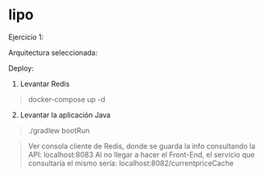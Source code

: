 # lipo
Ejercicio 1:


Arquitectura seleccionada:

Deploy:
1. Levantar Redis
> docker-compose up -d

2. Levantar la aplicación Java
> ./gradlew bootRun

> Ver consola cliente de Redis, donde se guarda la info consultando la API: localhost:8083
> Al no llegar a hacer el Front-End, el servicio que consultaría el mismo sería: localhost:8082/currentpriceCache
